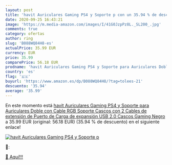 ```yaml
---
layout: post
title: 'havit Auriculares Gaming PS4 y Soporte p con un 35.94 % de descuento'
date: 2020-09-25 16:43:21
image: 'https://m.media-amazon.com/images/I/41G0JzpPz8L._SL200_.jpg'
comments: true
category: ofertas
author: ring
slug: 'B088WQ84H8-es'
actualPrice: 35.99 EUR
currency: EUR
price: 35.99
comparePrice: 56.18 EUR
prodname: 'havit Auriculares Gaming PS4 y Soporte para Auriculares Doble con Cable RGB  Soporte Cascos con 2 Cables de extensión de Puerto de Carga de expansión USB 2.0 Cascos Gaming Negro'
country: 'es'
flag: '🇪🇸'
buyurl: 'https://www.amazon.es/dp/B088WQ84H8/?tag=tolees-21'
descuento: '35.94'
average: '35.99'
---
```


En este momento está [havit Auriculares Gaming PS4 y Soporte para Auriculares Doble con Cable RGB  Soporte Cascos con 2 Cables de extensión de Puerto de Carga de expansión USB 2.0 Cascos Gaming Negro](https://www.amazon.es/dp/B088WQ84H8/?tag=tolees-21) a 35.99 EUR (original: 56.18 EUR) (35.94 %  de descuento) en el siguiente enlace!

[![havit Auriculares Gaming PS4 y Soporte p](https://m.media-amazon.com/images/I/41G0JzpPz8L._SL200_.jpg)](https://www.amazon.es/dp/B088WQ84H8/?tag=tolees-21)

🔎:


[🛒 Aquí!!!](https://www.amazon.es/dp/B088WQ84H8/?tag=tolees-21)
